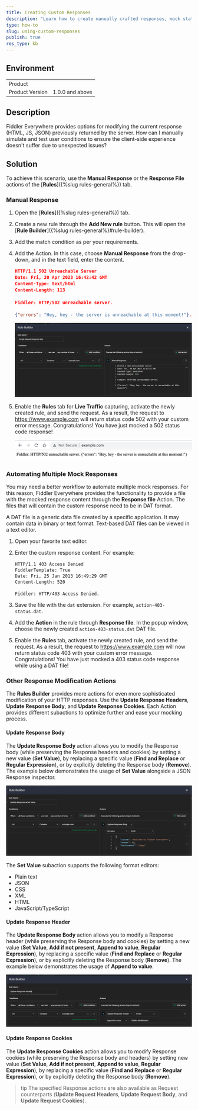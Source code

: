 ```yaml
---
title: Creating Custom Responses
description: "Learn how to create manually crafted responses, mock status codes, and use external files with predefined responses with the Fiddler Everywhere web-debugging client."
type: how-to
slug: using-custom-responses
publish: true
res_type: kb
---
```



## Environment

|   |   |
|---|---|
| Product   |
| Product Version | 1.0.0 and above  |

## Description

Fiddler Everywhere provides options for modifying the current response (HTML, JS, JSON) previously returned by the server. How can I manually simulate and test user conditions to ensure the client-side experience doesn't suffer due to unexpected issues?

## Solution

To achieve this scenario, use the **Manual Response** or the **Response File** actions of the [**Rules**]({%slug rules-general%}) tab.

### Manual Response

1. Open the [**Rules**]({%slug rules-general%}) tab.

1. Create a new rule through the **Add New rule** button. This will open the [**Rule Builder**]({%slug rules-general%}#rule-builder).

1. Add the match condition as per your requirements.

1. Add the Action. In this case, choose **Manual Response** from the drop-down, and in the text field, enter the content.

    ```JSON
    HTTP/1.1 502 Unreachable Server
    Date: Fri, 20 Apr 2023 16:42:42 GMT
    Content-Type: text/html
    Content-Length: 113

    Fiddler: HTTP/502 unreachable server.      

    {"errors": "Hey, hey - the server is unreachable at this moment!"}.      
    ```

    ![Sample unreachable host rule](../images/kb/dat-files/kb-rules-unreachable.png)

1. Enable the **Rules** tab for **Live Traffic** capturing, activate the newly created rule, and send the request. As a result, the request to https://www.example.com will return status code 502 with your custom error message. Congratulations! You have just mocked a 502 status code response!

    ![Unreachable rule applied in Chrome](../images/kb/dat-files/kb-rules-chrome-result.png)

### Automating Multiple Mock Responses

You may need a better workflow to automate multiple mock responses. For this reason, Fiddler Everywhere provides the functionality to provide a file with the mocked response content through the **Response file** Action. The files that will contain the custom response need to be in DAT format.

A DAT file is a generic data file created by a specific application. It may contain data in binary or text format. Text-based DAT files can be viewed in a text editor.

1. Open your favorite text editor.

2. Enter the custom response content. For example:

    ```
    HTTP/1.1 403 Access Denied
    FiddlerTemplate: True
    Date: Fri, 25 Jan 2013 16:49:29 GMT
    Content-Length: 520

    Fiddler: HTTP/403 Access Denied.
    ```

3. Save the file with the `dat` extension. For example, `action-403-status.dat`.

4. Add the **Action** in the rule through **Response file**. In the popup window, choose the newly created `action-403-status.dat` DAT file.

5. Enable the **Rules** tab, activate the newly created rule, and send the request. As a result, the request to https://www.example.com will now return status code 403 with your custom error message. Congratulations! You have just mocked a 403 status code response while using a DAT file!

### Other Response Modification Actions

The **Rules Builder** provides more actions for even more sophisticated modification of your HTTP responses. Use the **Update Response Headers**, **Update Response Body**, and **Update Response Cookies**. Each Action provides different subactions to optimize further and ease your mocking process.


#### Update Response Body

The **Update Response Body** action allows you to modify the Response body (while preserving the Response headers and cookies) by setting a new value (**Set Value**), by replacing a specific value (**Find and Replace** or **Regular Expression**), or by explicitly deleting the Response body (**Remove**). The example below demonstrates the usage of **Set Value** alongside a JSON Response inspector.

![ Update Response Body with Set Value](../images/kb/dat-files/kb-rules-response-body-set-value.png)

The **Set Value** subaction supports the following format editors:
 - Plain text
 - JSON
 - CSS
 - XML
 - HTML
 - JavaScript/TypeScript


#### Update Response Header

The **Update Response Body** action allows you to modify a Response header (while preserving the Response body and cookies) by setting a new value (**Set Value**, **Add if not present**, **Append to value**, **Regular Expression**), by replacing a specific value (**Find and Replace** or **Regular Expression**), or by explicitly deleting the Response body (**Remove**). The example below demonstrates the usage of **Append to value**.

![Update Response header with Append to value](../images//kb/dat-files/kb-rules-response-header-append.png)


#### Update Response Cookies

The **Update Response Cookies** action allows you to modify Response cookies (while preserving the Response body and headers) by setting new value (**Set Value**, **Add if not present**, **Append to value**, **Regular Expression**), by replacing a specific value (**Find and Replace** or **Regular Expression**), or by explicitly deleting the Response body (**Remove**).


>tip The specified Response actions are also available as Request counterparts (**Update Request Headers**, **Update Request Body**, and **Update Request Cookies**).